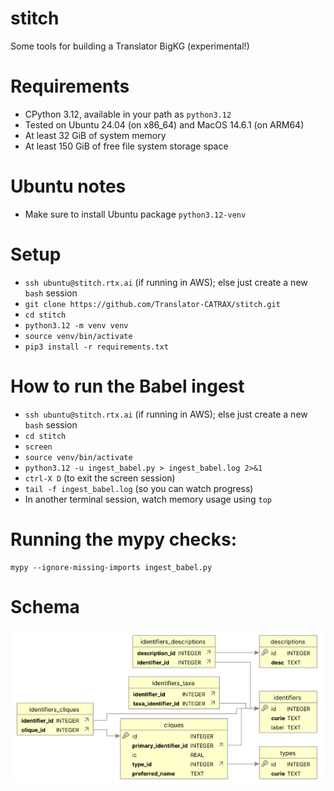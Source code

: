# stitch
Some tools for building a Translator BigKG (experimental!) 

# Requirements
- CPython 3.12, available in your path as `python3.12`
- Tested on Ubuntu 24.04 (on x86_64) and MacOS 14.6.1 (on ARM64)
- At least 32 GiB of system memory
- At least 150 GiB of free file system storage space

# Ubuntu notes
- Make sure to install Ubuntu package `python3.12-venv`

# Setup
- `ssh ubuntu@stitch.rtx.ai` (if running in AWS); else just create a new `bash` session
- `git clone https://github.com/Translator-CATRAX/stitch.git`
- `cd stitch`
- `python3.12 -m venv venv`
- `source venv/bin/activate`
- `pip3 install -r requirements.txt`

# How to run the Babel ingest

- `ssh ubuntu@stitch.rtx.ai` (if running in AWS); else just create a new `bash` session
- `cd stitch`
- `screen`
- `source venv/bin/activate`
- `python3.12 -u ingest_babel.py > ingest_babel.log 2>&1`
- `ctrl-X D` (to exit the screen session)
- `tail -f ingest_babel.log` (so you can watch progress)
- In another terminal session, watch memory usage using `top`

# Running the mypy checks:

```
mypy --ignore-missing-imports ingest_babel.py
```

# Schema

![stitch Babel sqlite3 database schema](schema.png)

